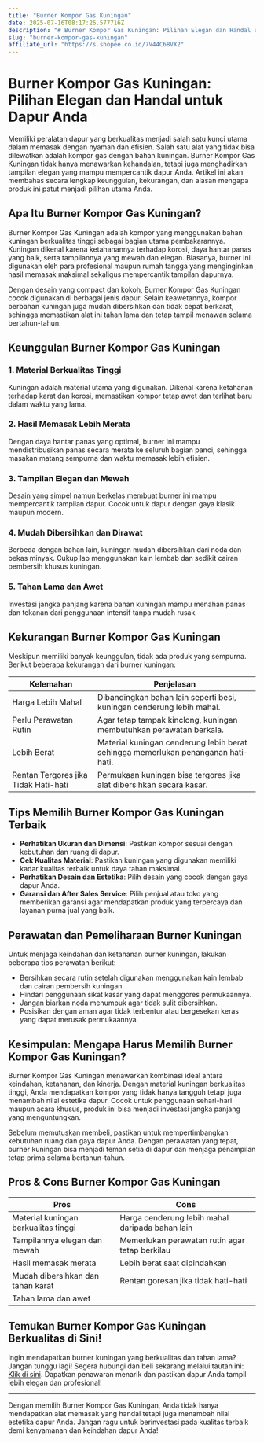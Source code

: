 ```yaml
---
title: "Burner Kompor Gas Kuningan"
date: 2025-07-16T08:17:26.577716Z
description: "# Burner Kompor Gas Kuningan: Pilihan Elegan dan Handal untuk Dapur Anda..."
slug: "burner-kompor-gas-kuningan"
affiliate_url: "https://s.shopee.co.id/7V44C68VX2"
---
```

# Burner Kompor Gas Kuningan: Pilihan Elegan dan Handal untuk Dapur Anda

Memiliki peralatan dapur yang berkualitas menjadi salah satu kunci utama dalam memasak dengan nyaman dan efisien. Salah satu alat yang tidak bisa dilewatkan adalah kompor gas dengan bahan kuningan. Burner Kompor Gas Kuningan tidak hanya menawarkan kehandalan, tetapi juga menghadirkan tampilan elegan yang mampu mempercantik dapur Anda. Artikel ini akan membahas secara lengkap keunggulan, kekurangan, dan alasan mengapa produk ini patut menjadi pilihan utama Anda.

## Apa Itu Burner Kompor Gas Kuningan?

Burner Kompor Gas Kuningan adalah kompor yang menggunakan bahan kuningan berkualitas tinggi sebagai bagian utama pembakarannya. Kuningan dikenal karena ketahanannya terhadap korosi, daya hantar panas yang baik, serta tampilannya yang mewah dan elegan. Biasanya, burner ini digunakan oleh para profesional maupun rumah tangga yang menginginkan hasil memasak maksimal sekaligus mempercantik tampilan dapurnya.

Dengan desain yang compact dan kokoh, Burner Kompor Gas Kuningan cocok digunakan di berbagai jenis dapur. Selain keawetannya, kompor berbahan kuningan juga mudah dibersihkan dan tidak cepat berkarat, sehingga memastikan alat ini tahan lama dan tetap tampil menawan selama bertahun-tahun.

## Keunggulan Burner Kompor Gas Kuningan

### 1. Material Berkualitas Tinggi

Kuningan adalah material utama yang digunakan. Dikenal karena ketahanan terhadap karat dan korosi, memastikan kompor tetap awet dan terlihat baru dalam waktu yang lama.

### 2. Hasil Memasak Lebih Merata

Dengan daya hantar panas yang optimal, burner ini mampu mendistribusikan panas secara merata ke seluruh bagian panci, sehingga masakan matang sempurna dan waktu memasak lebih efisien.

### 3. Tampilan Elegan dan Mewah

Desain yang simpel namun berkelas membuat burner ini mampu mempercantik tampilan dapur. Cocok untuk dapur dengan gaya klasik maupun modern.

### 4. Mudah Dibersihkan dan Dirawat

Berbeda dengan bahan lain, kuningan mudah dibersihkan dari noda dan bekas minyak. Cukup lap menggunakan kain lembab dan sedikit cairan pembersih khusus kuningan.

### 5. Tahan Lama dan Awet

Investasi jangka panjang karena bahan kuningan mampu menahan panas dan tekanan dari penggunaan intensif tanpa mudah rusak.

## Kekurangan Burner Kompor Gas Kuningan

Meskipun memiliki banyak keunggulan, tidak ada produk yang sempurna. Berikut beberapa kekurangan dari burner kuningan:

| Kelemahan                         | Penjelasan                                                      |
|-----------------------------------|----------------------------------------------------------------|
| Harga Lebih Mahal                | Dibandingkan bahan lain seperti besi, kuningan cenderung lebih mahal. |
| Perlu Perawatan Rutin            | Agar tetap tampak kinclong, kuningan membutuhkan perawatan berkala. |
| Lebih Berat                      | Material kuningan cenderung lebih berat sehingga memerlukan penanganan hati-hati. |
| Rentan Tergores jika Tidak Hati-hati | Permukaan kuningan bisa tergores jika alat dibersihkan secara kasar. |

## Tips Memilih Burner Kompor Gas Kuningan Terbaik

- **Perhatikan Ukuran dan Dimensi**: Pastikan kompor sesuai dengan kebutuhan dan ruang di dapur.
- **Cek Kualitas Material**: Pastikan kuningan yang digunakan memiliki kadar kualitas terbaik untuk daya tahan maksimal.
- **Perhatikan Desain dan Estetika**: Pilih desain yang cocok dengan gaya dapur Anda.
- **Garansi dan After Sales Service**: Pilih penjual atau toko yang memberikan garansi agar mendapatkan produk yang terpercaya dan layanan purna jual yang baik.

## Perawatan dan Pemeliharaan Burner Kuningan

Untuk menjaga keindahan dan ketahanan burner kuningan, lakukan beberapa tips perawatan berikut:

- Bersihkan secara rutin setelah digunakan menggunakan kain lembab dan cairan pembersih kuningan.
- Hindari penggunaan sikat kasar yang dapat menggores permukaannya.
- Jangan biarkan noda menumpuk agar tidak sulit dibersihkan.
- Posisikan dengan aman agar tidak terbentur atau bergesekan keras yang dapat merusak permukaannya.

## Kesimpulan: Mengapa Harus Memilih Burner Kompor Gas Kuningan?

Burner Kompor Gas Kuningan menawarkan kombinasi ideal antara keindahan, ketahanan, dan kinerja. Dengan material kuningan berkualitas tinggi, Anda mendapatkan kompor yang tidak hanya tangguh tetapi juga menambah nilai estetika dapur. Cocok untuk penggunaan sehari-hari maupun acara khusus, produk ini bisa menjadi investasi jangka panjang yang menguntungkan.

Sebelum memutuskan membeli, pastikan untuk mempertimbangkan kebutuhan ruang dan gaya dapur Anda. Dengan perawatan yang tepat, burner kuningan bisa menjadi teman setia di dapur dan menjaga penampilan tetap prima selama bertahun-tahun.

## Pros & Cons Burner Kompor Gas Kuningan

| **Pros**                                    | **Cons**                                              |
|----------------------------------------------|--------------------------------------------------------|
| Material kuningan berkualitas tinggi       | Harga cenderung lebih mahal daripada bahan lain        |
| Tampilannya elegan dan mewah                | Memerlukan perawatan rutin agar tetap berkilau      |
| Hasil memasak merata                         | Lebih berat saat dipindahkan                         |
| Mudah dibersihkan dan tahan karat           | Rentan goresan jika tidak hati-hati                   |
| Tahan lama dan awet                         |                                                     |

## Temukan Burner Kompor Gas Kuningan Berkualitas di Sini!

Ingin mendapatkan burner kuningan yang berkualitas dan tahan lama? Jangan tunggu lagi! Segera hubungi dan beli sekarang melalui tautan ini: [Klik di sini](https://s.shopee.co.id/7V44C68VX2). Dapatkan penawaran menarik dan pastikan dapur Anda tampil lebih elegan dan profesional!

---

Dengan memilih Burner Kompor Gas Kuningan, Anda tidak hanya mendapatkan alat memasak yang handal tetapi juga menambah nilai estetika dapur Anda. Jangan ragu untuk berinvestasi pada kualitas terbaik demi kenyamanan dan keindahan dapur Anda!